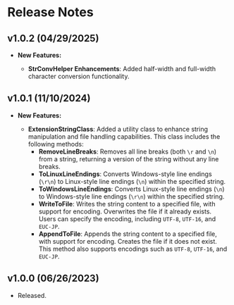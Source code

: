 # Release Notes


## v1.0.2 (04/29/2025)

* **New Features:**

  - **StrConvHelper Enhancements**: Added half-width and full-width character conversion functionality.


## v1.0.1 (11/10/2024)

* **New Features:**

  - **ExtensionStringClass**: Added a utility class to enhance string manipulation and file handling capabilities. This class includes the following methods:
    - **RemoveLineBreaks**: Removes all line breaks (both `\r` and `\n`) from a string, returning a version of the string without any line breaks.
    - **ToLinuxLineEndings**: Converts Windows-style line endings (`\r\n`) to Linux-style line endings (`\n`) within the specified string.
    - **ToWindowsLineEndings**: Converts Linux-style line endings (`\n`) to Windows-style line endings (`\r\n`) within the specified string.
    - **WriteToFile**: Writes the string content to a specified file, with support for encoding. Overwrites the file if it already exists. Users can specify the encoding, including `UTF-8`, `UTF-16`, and `EUC-JP`.
    - **AppendToFile**: Appends the string content to a specified file, with support for encoding. Creates the file if it does not exist. This method also supports encodings such as `UTF-8`, `UTF-16`, and `EUC-JP`.


## v1.0.0 (06/26/2023)

* Released.
